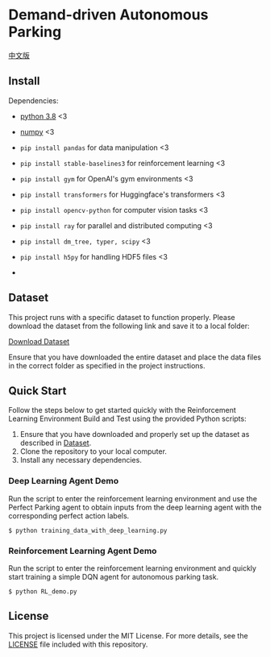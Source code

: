 # Demand-driven Autonomous Parking
[中文版](./chinese_version_readme.md)
## Install
Dependencies:

- [python 3.8](https://www.python.org/downloads/release/python-3818/) <3
- [numpy](https://numpy.org/install/) <3
- `pip install pandas` for data manipulation <3
- `pip install stable-baselines3` for reinforcement learning <3
- `pip install gym` for OpenAI's gym environments <3
- `pip install transformers` for Huggingface's transformers <3
- `pip install opencv-python` for computer vision tasks <3
- `pip install ray` for parallel and distributed computing <3
- `pip install dm_tree, typer, scipy` <3
- `pip install h5py` for handling HDF5 files <3

- 
[//]: # (- `pip install fastapi` for building APIs <3)

[//]: # (- `pip install ray` for parallel and distributed computing <3)

[//]: # (- `pip install requests` for making HTTP requests <3)

[//]: # (- `pip install gradio` for interactive web UIs <3)

[//]: # (- `pip install uvicorn` for ASGI server <3)

## Dataset
This project runs with a specific dataset to function properly. Please download the dataset from the following link and save it to a local folder:

[Download Dataset](https://doi.org/10.57760/sciencedb.12908)

Ensure that you have downloaded the entire dataset and place the data files in the correct folder as specified in the project instructions.

## Quick Start
Follow the steps below to get started quickly with the Reinforcement Learning Environment Build and Test using the provided Python scripts:
1. Ensure that you have downloaded and properly set up the dataset as described in [Dataset](#dataset).
2. Clone the repository to your local computer. 
3. Install any necessary dependencies.
### Deep Learning Agent Demo

Run the script to enter the reinforcement learning environment and use the Perfect Parking agent to obtain inputs from the deep learning agent with the corresponding perfect action labels.
```
$ python training_data_with_deep_learning.py
```
### Reinforcement Learning Agent Demo

Run the script to enter the reinforcement learning environment and quickly start training a simple DQN agent for autonomous parking task.
```
$ python RL_demo.py
```

## License

This project is licensed under the MIT License. For more details, see the [LICENSE](LICENSE) file included with this repository.
